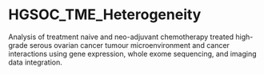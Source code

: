 # HGSOC_TME_Heterogeneity

Analysis of treatment naive and neo-adjuvant chemotherapy treated high-grade serous ovarian cancer tumour microenvironment and cancer interactions using gene expression, whole exome sequencing, and imaging data integration.
